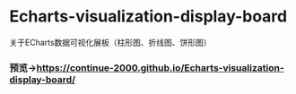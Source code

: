 # Echarts-visualization-display-board
关于ECharts数据可视化展板（柱形图、折线图、饼形图）

### 预览->https://continue-2000.github.io/Echarts-visualization-display-board/

